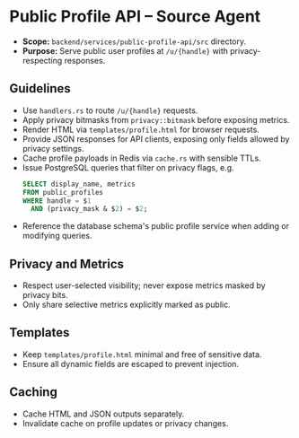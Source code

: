 # Public Profile API – Source Agent

- **Scope:** `backend/services/public-profile-api/src` directory.
- **Purpose:** Serve public user profiles at `/u/{handle}` with privacy-respecting responses.

## Guidelines
- Use `handlers.rs` to route `/u/{handle}` requests.
- Apply privacy bitmasks from `privacy::bitmask` before exposing metrics.
- Render HTML via `templates/profile.html` for browser requests.
- Provide JSON responses for API clients, exposing only fields allowed by privacy settings.
- Cache profile payloads in Redis via `cache.rs` with sensible TTLs.
- Issue PostgreSQL queries that filter on privacy flags, e.g.
  ```sql
  SELECT display_name, metrics
  FROM public_profiles
  WHERE handle = $1
    AND (privacy_mask & $2) = $2;
  ```
- Reference the database schema's public profile service when adding or modifying queries.

## Privacy and Metrics
- Respect user-selected visibility; never expose metrics masked by privacy bits.
- Only share selective metrics explicitly marked as public.

## Templates
- Keep `templates/profile.html` minimal and free of sensitive data.
- Ensure all dynamic fields are escaped to prevent injection.

## Caching
- Cache HTML and JSON outputs separately.
- Invalidate cache on profile updates or privacy changes.
